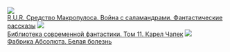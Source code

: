 ![](/books/sf/Карел%20Чапек/R.U.R.%20Средство%20Макропулоса.%20Война%20с%20саламандрами.%20Фантастические%20рассказы.jpg)  
[R.U.R. Средство Макропулоса. Война с саламандрами. Фантастические рассказы](/books/sf/Карел%20Чапек/R.U.R.%20Средство%20Макропулоса.%20Война%20с%20саламандрами.%20Фантастические%20рассказы)
![](/books/sf/Карел%20Чапек/Библиотека%20современной%20фантастики.%20Том%2011.%20Карел%20Чапек.jpg)  
[Библиотека современной фантастики. Том 11. Карел Чапек](/books/sf/Карел%20Чапек/Библиотека%20современной%20фантастики.%20Том%2011.%20Карел%20Чапек)
![](/books/sf/Карел%20Чапек/Фабрика%20Абсолюта.%20Белая%20болезнь.jpg)  
[Фабрика Абсолюта. Белая болезнь](/books/sf/Карел%20Чапек/Фабрика%20Абсолюта.%20Белая%20болезнь)